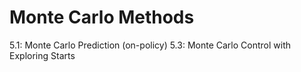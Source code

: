# Monte Carlo Methods
5.1: Monte Carlo Prediction (on-policy)
5.3: Monte Carlo Control with Exploring Starts